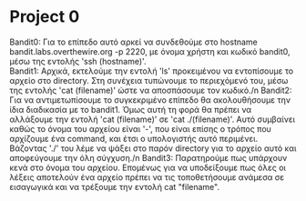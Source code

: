 # Project 0
Bandit0: Για το επίπεδο αυτό αρκεί να συνδεθούμε στο hostname bandit.labs.overthewire.org -p 2220, με όνομα χρήστη και κωδικό bandit0, μέσω της εντολής 'ssh (hostname)'.<br>
Bandit1: Αρχικά, εκτελούμε την εντολή 'ls' προκειμένου να εντοπίσουμε το αρχείο στο directory. Στη συνέχεια τυπώνουμε το περιεχόμενό του, μέσω της εντολής 'cat (filename)' ώστε να αποσπάσουμε τον κωδικό./n
Bandit2: Για να αντιμετωπίσουμε το συγκεκριμένο επίπεδο θα ακολουθήσουμε την ίδια διαδικασία με το bandit1. Όμως αυτή τη φορά θα πρέπει να αλλάξουμε την εντολή 'cat (filename)' σε 'cat ./(filename)'. Αυτό συμβαίνει καθώς το όνομα του αρχείου είναι '-', που είναι επίσης ο τρόπος που αρχίζουμε ένα command, και έτσι ο υπολογιστής αυτό περιμένει. Βάζοντας './' του λέμε να ψάξει στο παρόν directory για το αρχείο αυτό και αποφεύγουμε την όλη σύγχυση./n
Bandit3: Παρατηρούμε πως υπάρχουν κενά στο όνομα του αρχείου. Επομένως για να υποδείξουμε πως όλες οι λέξεις αποτελούν ένα αρχείο πρέπει να τις τοποθετήσουμε ανάμεσα σε εισαγωγικά και να τρέξουμε την εντολή cat "filename".

